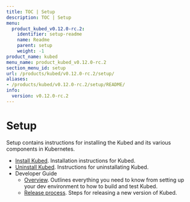 ```yaml
---
title: TOC | Setup
description: TOC | Setup
menu:
  product_kubed_v0.12.0-rc.2:
    identifier: setup-readme
    name: Readme
    parent: setup
    weight: -1
product_name: kubed
menu_name: product_kubed_v0.12.0-rc.2
section_menu_id: setup
url: /products/kubed/v0.12.0-rc.2/setup/
aliases:
- /products/kubed/v0.12.0-rc.2/setup/README/
info:
  version: v0.12.0-rc.2
---
```


# Setup

Setup contains instructions for installing the Kubed and its various components in Kubernetes.

- [Install Kubed](/products/kubed/v0.12.0-rc.2/setup/install). Installation instructions for Kubed.
- [Uninstall Kubed](/products/kubed/v0.12.0-rc.2/setup/uninstall). Instructions for uninstallating Kubed.
- Developer Guide
  - [Overview](/products/kubed/v0.12.0-rc.2/setup/developer-guide/overview). Outlines everything you need to know from setting up your dev environment to how to build and test Kubed.
  - [Release process](/products/kubed/v0.12.0-rc.2/setup/developer-guide/release). Steps for releasing a new version of Kubed.
